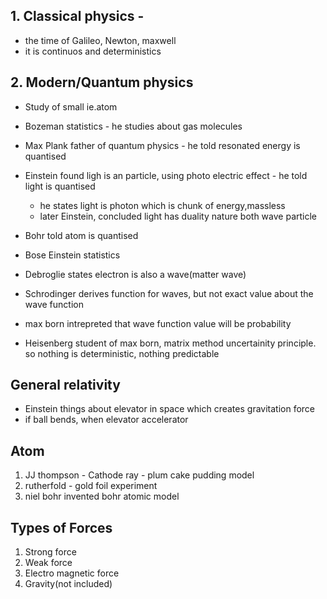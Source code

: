 ## 1. Classical physics - 
- the time of Galileo, Newton, maxwell 
- it is continuos and deterministics

## 2. Modern/Quantum physics 
- Study of small ie.atom

- Bozeman statistics - he studies about gas molecules
- Max Plank father of quantum physics - he told resonated energy is quantised
- Einstein found ligh is an particle, using photo electric effect - he told light is quantised
    -  he states light is photon which is chunk of energy,massless
    - later Einstein, concluded light has duality nature both wave particle
- Bohr told atom is quantised
- Bose Einstein statistics
- Debroglie states electron is also a wave(matter wave)
- Schrodinger derives function for waves, but not exact value about the wave function
- max born intrepreted that wave function value will be probability
- Heisenberg student of max born, matrix method uncertainity principle. so nothing is deterministic, nothing predictable    

## General relativity
- Einstein things about elevator in space which creates gravitation force
- if ball bends, when elevator accelerator

## Atom
1. JJ thompson -  Cathode ray - plum cake pudding model
2. rutherfold - gold foil experiment
3. niel bohr invented bohr atomic model

## Types of Forces
1. Strong force
2. Weak force
3. Electro magnetic force
4. Gravity(not included)
